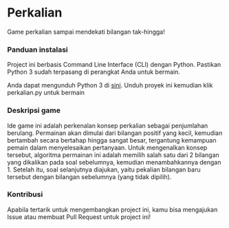 # Perkalian
Game perkalian sampai mendekati bilangan tak-hingga!

### Panduan instalasi

Project ini berbasis Command Line Interface (CLI) dengan Python. Pastikan Python 3 sudah terpasang di perangkat Anda untuk bermain.

Anda dapat mengunduh Python 3 di [sini](https://www.python.org/downloads/). Unduh proyek ini kemudian klik perkalian.py untuk bermain

### Deskripsi game

Ide game ini adalah perkenalan konsep perkalian sebagai penjumlahan berulang. Permainan akan dimulai dari bilangan positif yang kecil, kemudian bertambah secara bertahap hingga sangat besar, tergantung kemampuan pemain dalam menyelesaikan pertanyaan. Untuk mengenalkan konsep tersebut, algoritma permainan ini adalah memilih salah satu dari 2 bilangan yang dikalikan pada soal sebelumnya, kemudian menambahkannya dengan 1. Setelah itu, soal selanjutnya diajukan, yaitu pekalian bilangan baru tersebut dengan bilangan sebelumnya (yang tidak dipilih).

### Kontribusi

Apabila tertarik untuk mengembangkan project ini, kamu bisa mengajukan Issue atau membuat Pull Request untuk project ini!
